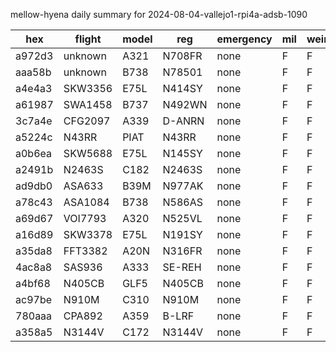 mellow-hyena daily summary for 2024-08-04-vallejo1-rpi4a-adsb-1090

|hex|flight|model|reg|emergency|mil|weirdo|
|--|--|--|--|--|--|--|
|a972d3|unknown|A321|N708FR|none|F|F|
|aaa58b|unknown|B738|N78501|none|F|F|
|a4e4a3|SKW3356|E75L|N414SY|none|F|F|
|a61987|SWA1458|B737|N492WN|none|F|F|
|3c7a4e|CFG2097|A339|D-ANRN|none|F|F|
|a5224c|N43RR|PIAT|N43RR|none|F|F|
|a0b6ea|SKW5688|E75L|N145SY|none|F|F|
|a2491b|N2463S|C182|N2463S|none|F|F|
|ad9db0|ASA633|B39M|N977AK|none|F|F|
|a78c43|ASA1084|B738|N586AS|none|F|F|
|a69d67|VOI7793|A320|N525VL|none|F|F|
|a16d89|SKW3378|E75L|N191SY|none|F|F|
|a35da8|FFT3382|A20N|N316FR|none|F|F|
|4ac8a8|SAS936|A333|SE-REH|none|F|F|
|a4bf68|N405CB|GLF5|N405CB|none|F|F|
|ac97be|N910M|C310|N910M|none|F|F|
|780aaa|CPA892|A359|B-LRF|none|F|F|
|a358a5|N3144V|C172|N3144V|none|F|F|
